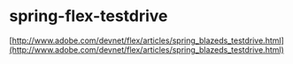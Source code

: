# spring-flex-testdrive


[http://www.adobe.com/devnet/flex/articles/spring_blazeds_testdrive.html](http://www.adobe.com/devnet/flex/articles/spring_blazeds_testdrive.html)